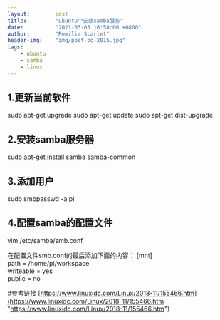 ```yaml
---
layout:        post
title:         "ubuntu中安装samba服务"
date:          "2021-03-05 16:58:00 +0800"
author:        "Remilia Scarlet"
header-img:    "img/post-bg-2015.jpg"
tags:
    - ubuntu
    - samba
    - linux
---
```


## 1.更新当前软件

sudo apt-get upgrade 
sudo apt-get update 
sudo apt-get dist-upgrade

## 2.安装samba服务器
sudo apt-get install samba samba-common

## 3.添加用户
sudo smbpasswd -a pi

## 4.配置samba的配置文件
vim /etc/samba/smb.conf

在配置文件smb.conf的最后添加下面的内容：
[mnt]<br>
   path = /home/pi/workspace<br>
   writeable = yes<br>
   public = no<br>
   
#参考链接
[https://www.linuxidc.com/Linux/2018-11/155466.htm](https://www.linuxidc.com/Linux/2018-11/155466.htm "https://www.linuxidc.com/Linux/2018-11/155466.htm")
